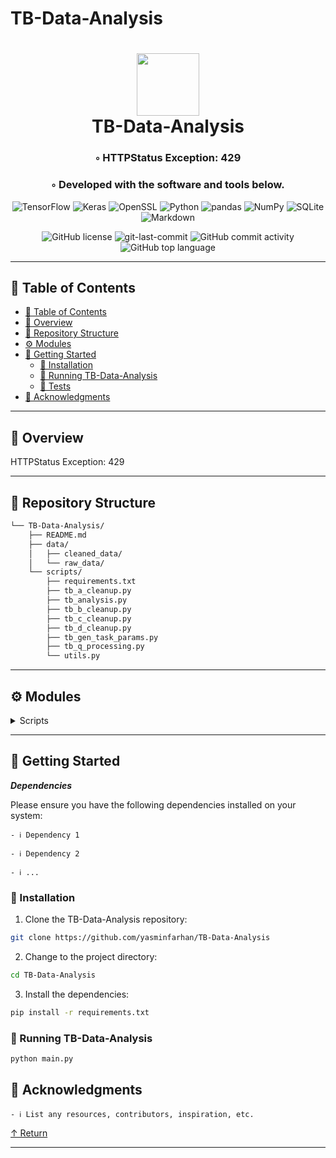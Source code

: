 # TB-Data-Analysis

<div align="center">
<h1 align="center">
<img src="https://encrypted-tbn0.gstatic.com/images?q=tbn:ANd9GcT46xYN2VAk3ZgHs4MYvAWy-PkBfUBwG9XzO_YaJYE&s" width="100" /> 
<br>TB-Data-Analysis</h1>
<h3>◦ HTTPStatus Exception: 429</h3>
<h3>◦ Developed with the software and tools below.</h3>

<p align="center">
<img src="https://img.shields.io/badge/TensorFlow-FF6F00.svg?style&logo=TensorFlow&logoColor=white" alt="TensorFlow" />
<img src="https://img.shields.io/badge/Keras-D00000.svg?style&logo=Keras&logoColor=white" alt="Keras" />
<img src="https://img.shields.io/badge/OpenSSL-721412.svg?style&logo=OpenSSL&logoColor=white" alt="OpenSSL" />
<img src="https://img.shields.io/badge/Python-3776AB.svg?style&logo=Python&logoColor=white" alt="Python" />

<img src="https://img.shields.io/badge/pandas-150458.svg?style&logo=pandas&logoColor=white" alt="pandas" />
<img src="https://img.shields.io/badge/NumPy-013243.svg?style&logo=NumPy&logoColor=white" alt="NumPy" />
<img src="https://img.shields.io/badge/SQLite-003B57.svg?style&logo=SQLite&logoColor=white" alt="SQLite" />
<img src="https://img.shields.io/badge/Markdown-000000.svg?style&logo=Markdown&logoColor=white" alt="Markdown" />
</p>
<img src="https://img.shields.io/github/license/yasminfarhan/TB-Data-Analysis?style&color=5D6D7E" alt="GitHub license" />
<img src="https://img.shields.io/github/last-commit/yasminfarhan/TB-Data-Analysis?style&color=5D6D7E" alt="git-last-commit" />
<img src="https://img.shields.io/github/commit-activity/m/yasminfarhan/TB-Data-Analysis?style&color=5D6D7E" alt="GitHub commit activity" />
<img src="https://img.shields.io/github/languages/top/yasminfarhan/TB-Data-Analysis?style&color=5D6D7E" alt="GitHub top language" />
</div>

---

## 📖 Table of Contents
- [📖 Table of Contents](#-table-of-contents)
- [📍 Overview](#-overview)
- [📂 Repository Structure](#-repository-structure)
- [⚙️ Modules](#modules)
- [🚀 Getting Started](#-getting-started)
    - [🔧 Installation](#-installation)
    - [🤖 Running TB-Data-Analysis](#-running-TB-Data-Analysis)
    - [🧪 Tests](#-tests)
- [👏 Acknowledgments](#-acknowledgments)

---


## 📍 Overview

HTTPStatus Exception: 429

---


## 📂 Repository Structure

```sh
└── TB-Data-Analysis/
    ├── README.md
    ├── data/
    │   ├── cleaned_data/
    │   └── raw_data/
    └── scripts/
        ├── requirements.txt
        ├── tb_a_cleanup.py
        ├── tb_analysis.py
        ├── tb_b_cleanup.py
        ├── tb_c_cleanup.py
        ├── tb_d_cleanup.py
        ├── tb_gen_task_params.py
        ├── tb_q_processing.py
        └── utils.py
```


---

## ⚙️ Modules

<details closed><summary>Scripts</summary>

| File                                                                                                              | Summary                   |
| ---                                                                                                               | ---                       |
| [tb_a_cleanup.py](https://github.com/yasminfarhan/TB-Data-Analysis/blob/main/scripts/tb_a_cleanup.py)             | HTTPStatus Exception: 429 |
| [tb_gen_task_params.py](https://github.com/yasminfarhan/TB-Data-Analysis/blob/main/scripts/tb_gen_task_params.py) | HTTPStatus Exception: 429 |
| [tb_d_cleanup.py](https://github.com/yasminfarhan/TB-Data-Analysis/blob/main/scripts/tb_d_cleanup.py)             | HTTPStatus Exception: 429 |
| [requirements.txt](https://github.com/yasminfarhan/TB-Data-Analysis/blob/main/scripts/requirements.txt)           | HTTPStatus Exception: 429 |
| [tb_c_cleanup.py](https://github.com/yasminfarhan/TB-Data-Analysis/blob/main/scripts/tb_c_cleanup.py)             | HTTPStatus Exception: 429 |
| [utils.py](https://github.com/yasminfarhan/TB-Data-Analysis/blob/main/scripts/utils.py)                           | HTTPStatus Exception: 429 |
| [tb_analysis.py](https://github.com/yasminfarhan/TB-Data-Analysis/blob/main/scripts/tb_analysis.py)               | HTTPStatus Exception: 429 |
| [tb_q_processing.py](https://github.com/yasminfarhan/TB-Data-Analysis/blob/main/scripts/tb_q_processing.py)       | HTTPStatus Exception: 429 |
| [tb_b_cleanup.py](https://github.com/yasminfarhan/TB-Data-Analysis/blob/main/scripts/tb_b_cleanup.py)             | HTTPStatus Exception: 429 |

</details>

---

## 🚀 Getting Started

***Dependencies***

Please ensure you have the following dependencies installed on your system:

`- ℹ️ Dependency 1`

`- ℹ️ Dependency 2`

`- ℹ️ ...`

### 🔧 Installation

1. Clone the TB-Data-Analysis repository:
```sh
git clone https://github.com/yasminfarhan/TB-Data-Analysis
```

2. Change to the project directory:
```sh
cd TB-Data-Analysis
```

3. Install the dependencies:
```sh
pip install -r requirements.txt
```

### 🤖 Running TB-Data-Analysis

```sh
python main.py
```

## 👏 Acknowledgments

`- ℹ️ List any resources, contributors, inspiration, etc.`

[↑ Return](#Top)

---
